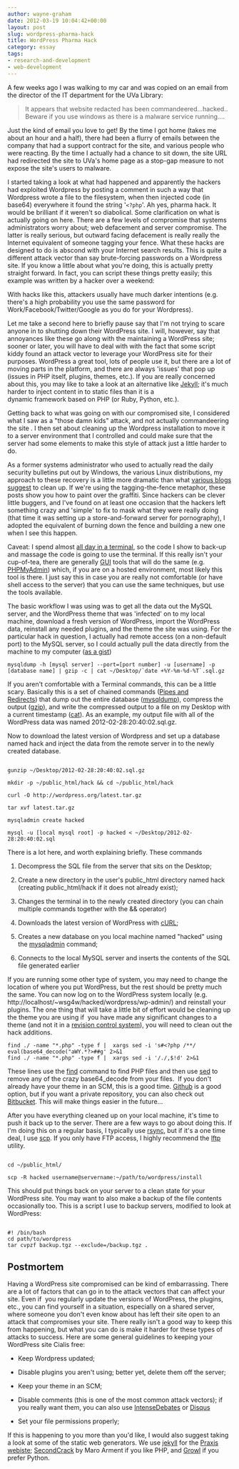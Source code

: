 ```yaml
---
author: wayne-graham
date: 2012-03-19 10:04:42+00:00
layout: post
slug: wordpress-pharma-hack
title: WordPress Pharma Hack
category: essay
tags:
- research-and-development
- web-development
---
```


A few weeks ago I was walking to my car and was copied on an email from the director of the IT department for the UVa Library:


> It appears that website redacted has been commandeered…hacked.. Beware if you use windows as there is a malware service running….


Just the kind of email you love to get! By the time I got home (takes me about an hour and a half), there had been a flurry of emails between the company that had a support contract for the site, and various people who were reacting. By the time I actually had a chance to sit down, the site URL had redirected the site to UVa's home page as a stop-gap measure to not expose the site's users to malware.

I started taking a look at what had happened and apparently the hackers had exploited Wordpress by posting a comment in such a way that Wordpress wrote a file to the filesystem, when then injected code (in base64) everywhere it found the string '`<?php`'. Ah yes, pharma hack. It would be brilliant if it weren't so diabolical. Some clarification on what is actually going on here. There are a few levels of compromise that systems administrators worry about; web defacement and server compromise. The latter is really serious, but outward facing defacement is really really the Internet equivalent of someone tagging your fence. What these hacks are designed to do is abscond with your Internet search results. This is quite a different attack vector than say brute-forcing passwords on a Wordpress site. If you know a little about what you're doing, this is actually pretty straight forward. In fact, you can script these things pretty easily; this example was written by a hacker over a weekend:



With hacks like this, attackers usually have much darker intentions (e.g. there's a high probability you use the same password for Work/Facebook/Twitter/Google as you do for your Wordpress).

Let me take a second here to briefly pause say that I'm not trying to scare anyone in to shutting down their WordPress site. I will, however, say that annoyances like these go along with the maintaining a WordPress site; sooner or later, you will have to deal with with the fact that some script kiddy found an attack vector to leverage your WordPress site for their purposes. WordPress a great tool, lots of people use it, but there are a lot of moving parts in the platform, and there are always 'issues' that pop up (issues in PHP itself, plugins, themes, etc.). If you are really concerned about this, you may like to take a look at an alternative like [Jekyll](http://jekyllrb.com/); it's much harder to inject content in to static files than it is a dynamic framework based on PHP (or Ruby, Python, etc.).

Getting back to what was going on with our compromised site, I considered what I saw as a "those damn kids" attack, and not actually commandeering the site . I then set about cleaning up the Wordpress installation to move it to a server environment that I controlled and could make sure that the server had some elements to make this style of attack just a little harder to do.

As a former systems administrator who used to actually read the daily security bulletins put out by Windows, the various Linux distributions, my approach to these recovery is a little more dramatic than what [various blogs suggest](http://blog.sucuri.net/2010/05/simple-cleanup-solution-for-the-latest-wordpress-hack.html) to clean up. If we're using the tagging-the-fence metaphor, these posts show you how to paint over the graffiti. Since hackers can be clever little buggers, and I've found on at least one occasion that the hackers left something crazy and 'simple' to fix to mask what they were really doing (that time it was setting up a store-and-forward server for pornography), I adopted the equivalent of burning down the fence and building a new one when I see this happen.

Caveat: I spend almost [all day in a terminal](https://scholarslab.org/dh-developer/customizing-bash/), so the code I show to back-up and massage the code is going to use the terminal. If this really isn't your cup-of-tea, there are generally [GUI](http://en.wikipedia.org/wiki/Graphical_user_interface) tools that will do the same (e.g. [PHPMyAdmin](http://www.phpmyadmin.net/home_page/index.php)) which, if you are on a hosted environment, most likely this tool is there. I just say this in case you are really not comfortable (or have shell access to the server) that you can use the same techniques, but use the tools available.

The basic workflow I was using was to get all the data out the MySQL server, and the WordPress theme that was 'infected' on to my local machine, download a fresh version of WordPress, import the WordPress data, reinstall any needed plugins, and the theme the site was using. For the particular hack in question, I actually had remote access (on a non-default port) to the MySQL server, so I could actually pull the data directly from the machine to my computer ([as a gist](https://gist.github.com/883062))

```
mysqldump -h [mysql server] --port=[port number] -u [username] -p [database name] | gzip -c | cat ~/Desktop/`date +%Y-%m-%d-%T`.sql.gz
```

If you aren't comfortable with a Terminal commands, this can be a little scary. Basically this is a set of chained commands ([Pipes and Redirects](http://www.westwind.com/reference/os-x/commandline/pipes.html)) that dump out the entire database ([mysqldump](http://dev.mysql.com/doc/refman/5.1/en/mysqldump.html)), compress the output ([gzip](http://www.gzip.org/)), and write the compressed output to a file on my Desktop with a current timestamp ([cat](http://en.wikipedia.org/wiki/Cat_(Unix))). As an example, my output file with all of the WordPress data was named 2012-02-28:20:40:02.sql.gz.

Now to download the latest version of Wordpress and set up a database named hack and inject the data from the remote server in to the newly created database.

```

gunzip ~/Desktop/2012-02-28:20:40:02.sql.gz

mkdir -p ~/public_html/hack && cd ~/public_html/hack

curl -O http://wordpress.org/latest.tar.gz

tar xvf latest.tar.gz

mysqladmin create hacked

mysql -u [local mysql root] -p hacked < ~/Desktop/2012-02-28:20:40:02.sql

```

There is a lot here, and worth explaining briefly. These commands




1. Decompress the SQL file from the server that sits on the Desktop;


2. Create a new directory in the user's public_html directory named hack (creating public_html/hack if it does not already exist);


3. Changes the terminal in to the newly created directory (you can chain multiple commands together with the && operator)


4. Downloads the latest version of WordPress with [cURL](http://en.wikipedia.org/wiki/CURL);


5. Creates a new database on you local machine named "hacked" using the [mysqladmin](http://dev.mysql.com/doc/refman/5.5/en/mysqladmin.html) command;


6. Connects to the local MySQL server and inserts the contents of the SQL file generated earlier


If you are running some other type of system, you may need to change the location of where you put WordPress, but the rest should be pretty much the same. You can now log on to the WordPress system locally (e.g. http://localhost/~wsg4w/hacked/wordpress/wp-admin/) and reinstall your plugins. The one thing that will take a little bit of effort would be cleaning up the theme you are using if  you have made any significant changes to a theme (and not it in a [revision control system](http://en.wikipedia.org/wiki/Revision_control)), you will need to clean out the hack additions.

```
find ./ -name "*.php" -type f |  xargs sed -i 's#<?php /**/ eval(base64_decode("aWY.*?>##g' 2>&1
find ./ -name "*.php" -type f |  xargs sed -i '/./,$!d' 2>&1
```

These lines use the [find](http://en.wikipedia.org/wiki/Find) command to find PHP files and then use [sed](http://www.grymoire.com/Unix/Sed.html) to remove any of the crazy base64_decode from your files.  If you don't already have your theme in an SCM, this is a good time. [Github](https://github.com/) is a good option, but if you want a private repository, you can also check out [Bitbucket](https://bitbucket.org/). This will make things easier in the future...

After you have everything cleaned up on your local machine, it's time to push it back up to the server. There are a few ways to go about doing this. If I'm doing this on a regular basis, I typically use [rsync](http://en.wikipedia.org/wiki/Rsync), but if it's a one time deal, I use [scp](http://en.wikipedia.org/wiki/Scp). If you only have FTP access, I highly recommend the [lftp](http://lftp.yar.ru/) utility.

```

cd ~/public_html/

scp -R hacked username@servername:~/path/to/wordpress/install

```

This should put things back on your server to a clean state for your WordPress site. You may want to also make a backup of the file contents occasionally too. This is a script I use to backup servers, modified to look at WordPress:

```

#! /bin/bash
cd path/to/wordpress
tar cvpzf backup.tgz --exclude=/backup.tgz .

```


## Postmortem


Having a WordPress site compromised can be kind of embarrassing. There are a lot of factors that can go in to the attack vectors that can affect your site. Even if  you regularly update the versions of WordPress, the plugins, etc., you can find yourself in a situation, especially on a shared server, where someone you don't even know about has left their site open to an attack that compromises your site. There really isn't a good way to keep this from happening, but what you can do is make it harder for these types of attacks to success. Here are some general guidelines to keeping your WordPress site Cialis free:



	
  * Keep Wordpress updated;

	
  * Disable plugins you aren't using; better yet, delete them off the server;

	
  * Keep your theme in an SCM;

	
  * Disable comments (this is one of the most common attack vectors); if you really want them, you can also use [IntenseDebates](http://intensedebate.com/) or [Disqus](http://disqus.com/)

	
  * Set your file permissions properly;


If this is happening to you more than you'd like, I would also suggest taking a look at some of the static web generators. We use [jekyll](http://jekyllrb.com/) for the [Praxis webiste](https://praxis.scholarslab.org); [SecondCrack](https://github.com/marcoarment/secondcrack) by Maro Arment if you like PHP, and [Growl](https://github.com/xfire/growl/) if you prefer Python.
